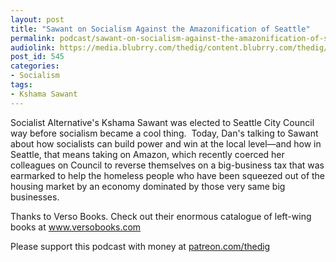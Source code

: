 ```yaml
---
layout: post
title: "Sawant on Socialism Against the Amazonification of Seattle"
permalink: podcast/sawant-on-socialism-against-the-amazonification-of-seattle/
audiolink: https://media.blubrry.com/thedig/content.blubrry.com/thedig/The_Dig_-_EP_155_-_Sawant.mp3
post_id: 545
categories: 
- Socialism
tags: 
- Kshama Sawant
---
```


Socialist Alternative's Kshama Sawant was elected to Seattle City Council way before socialism became a cool thing. 
Today, Dan's talking to Sawant about how socialists can build power and win at the local level—and how in Seattle, that means taking on Amazon, which recently coerced her colleagues on Council to reverse themselves on a big-business tax that was earmarked to help the homeless people who have been squeezed out of the housing market by an economy dominated by those very same big businesses.

Thanks to Verso Books. Check out their enormous catalogue of left-wing books at www.versobooks.com

Please support this podcast with money at [patreon.com/thedig](http://www.patreon.com/TheDig) 